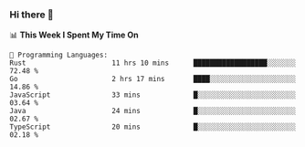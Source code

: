 ### Hi there 👋

<!--
**CrazyCollin/crazycollin** is a ✨ _special_ ✨ repository because its `README.md` (this file) appears on your GitHub profile.

Here are some ideas to get you started:

- 🔭 I’m currently working on ...
- 🌱 I’m currently learning ...
- 👯 I’m looking to collaborate on ...
- 🤔 I’m looking for help with ...
- 💬 Ask me about ...
- 📫 How to reach me: ...
- 😄 Pronouns: ...
- ⚡ Fun fact: ...
-->

<!--START_SECTION:waka-->
📊 **This Week I Spent My Time On** 

```text
💬 Programming Languages: 
Rust                     11 hrs 10 mins      ██████████████████░░░░░░░   72.48 % 
Go                       2 hrs 17 mins       ████░░░░░░░░░░░░░░░░░░░░░   14.86 % 
JavaScript               33 mins             █░░░░░░░░░░░░░░░░░░░░░░░░   03.64 % 
Java                     24 mins             █░░░░░░░░░░░░░░░░░░░░░░░░   02.67 % 
TypeScript               20 mins             █░░░░░░░░░░░░░░░░░░░░░░░░   02.18 % 
```


<!--END_SECTION:waka-->
